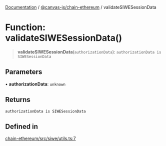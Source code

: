 [Documentation](../../../packages.md) / [@canvas-js/chain-ethereum](../index.md) / validateSIWESessionData

# Function: validateSIWESessionData()

> **validateSIWESessionData**(`authorizationData`): `authorizationData is SIWESessionData`

## Parameters

• **authorizationData**: `unknown`

## Returns

`authorizationData is SIWESessionData`

## Defined in

[chain-ethereum/src/siwe/utils.ts:7](https://github.com/canvasxyz/canvas/blob/62d177fb446565afa753f83091e84331fbd47245/packages/chain-ethereum/src/siwe/utils.ts#L7)
